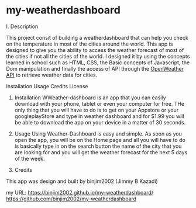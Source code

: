 # my-weatherdashboard

I. Description

This project consit of building a weatherdashboard that can help you check on the temperature in most of the cities around the world.
This app is designed to give you the ability to access the weather forecast of most of the cities if not all the cities of the world. I designed it by using the concepts learned in school such as HTML, CSS, the Basic concepts of Javascript, the Dom manipulation and finally the access of API through the [OpenWeather API](https://openweathermap.org/api) to retrieve weather data for cities.


Installation
Usage
Credits
License

1. Installation
WWeather-dashboard is an app that you can easily download with your phone, tablet or even your computer for free.
THe only thing that you will have to do is to get on your Appstore or your googleplayStore and type in weather dashboard and for $1.99 you will be able to download the app on your device in a matter of 30 seconds.

2. Usage
Using Weather-Dashboard is easy and simple. As soon as you open the app, you will be on the Home page and all you will have to do is basically type in on the search button the name of the city that you are looking for and you will get the weather forecast for the next 5 days of the week.

3. Credits

This app was design and built by binjim2002 (Jimmy B Kazadi)

my URL:  https://binjim2002.github.io/my-weatherdashboard/
 https://github.com/binjim2002/my-weatherdashboard
 